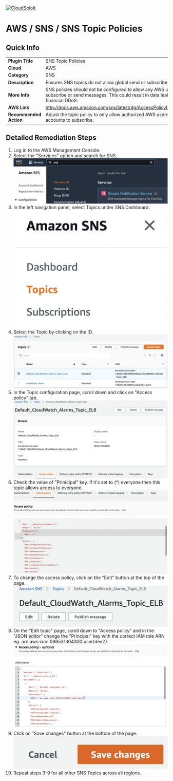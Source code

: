 [![CloudSploit](https://cloudsploit.com/img/logo-new-big-text-100.png "CloudSploit")](https://cloudsploit.com)

# AWS / SNS / SNS Topic Policies

## Quick Info

| | |
|-|-|
| **Plugin Title** | SNS Topic Policies |
| **Cloud** | AWS |
| **Category** | SNS |
| **Description** | Ensures SNS topics do not allow global send or subscribe. |
| **More Info** | SNS policies should not be configured to allow any AWS user to subscribe or send messages. This could result in data leakage or financial DDoS. |
| **AWS Link** | http://docs.aws.amazon.com/sns/latest/dg/AccessPolicyLanguage.html |
| **Recommended Action** | Adjust the topic policy to only allow authorized AWS users in known accounts to subscribe. |

## Detailed Remediation Steps
1. Log in to the AWS Management Console.
2. Select the "Services" option and search for SNS. </br> <img src="/resources/aws/sns/sns-topic-policies/step2.png"/>
3. In the left navigation panel, select Topics under SNS Dashboard. </br> <img src="/resources/aws/sns/sns-topic-policies/step3.png"/>
4. Select the Topic by clicking on the ID.</br> <img src="/resources/aws/sns/sns-topic-policies/step4.png"/>
5. In the Topic configuration page, scroll down and click on "Access policy" tab. </br> <img src="/resources/aws/sns/sns-topic-policies/step5.png"/>
6. Check the value of "Prinicipal" key. If it's set to (*) everyone then this topic allows access to everyone.</br> <img src="/resources/aws/sns/sns-topic-policies/step6.png"/>
7. To change the access policy, click on the "Edit" button at the top of the page. </br> <img src="/resources/aws/sns/sns-topic-policies/step7.png"/>
8. On the "Edit topic" page, scroll down to "Access policy" and in the "JSON editor" change the "Principal" key with the correct IAM role ARN eg. arn:aws:iam::066531304300:user/dev27. </br> <img src="/resources/aws/sns/sns-topic-policies/step8.png"/>
9. Click on "Save changes" button at the bottom of the page.</br> <img src="/resources/aws/sns/sns-topic-policies/step9.png"/>
10. Repeat steps 3-9 for all other SNS Topics across all regions.

